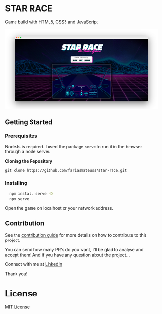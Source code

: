 # STAR RACE

Game build with HTML5, CSS3 and JavaScript

<img src=".github/thumbnail.png">

</div>

## Getting Started

### Prerequisites

NodeJs is required. I used the package `serve` to run it in the browser through a node server.

**Cloning the Repository**

```
git clone https://github.com/fariasmateuss/star-race.git
```

### Installing

```sh
  npm install serve -D
  npx serve .
```

Open the game on localhost or your network address.

## Contribution

See the [contribution guide](/.github/CONTRIBUTING.md) for more details on how to contribute to this project.

You can send how many PR's do you want, I'll be glad to analyse and accept them! And if you have any question about the project...

Connect with me at [LinkedIn](https://www.linkedin.com/in/fariasmateuss/)

Thank you!

# License

[MIT License](/LICENSE)
